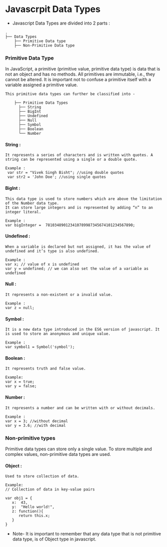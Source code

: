 # Javascrpit Data Types

 - Javascript Data Types are divided into 2 parts : 

```
.
├── Data Types
    ├── Primitive Data type  
    ├── Non-Primitive Data type  

```

### Primitive Data Type 

<p>
 In JavaScript, a primitive (primitive value, primitive data type) is data that is not an object and has no methods. 
All primitives are immutable, i.e., they cannot be altered. It is important not to confuse a primitive itself with a variable assigned a primitive value.

</p>


```
This primitive data types can further be classified into - 

    ├── Primitive Data Types
      ├── String
      ├── BigInt
      ├── Undefined
      ├── Null
      ├── Symbol
      ├── Boolean
      └── Number

```

#### String : 
```
It represents a series of characters and is written with quotes. A string can be represented using a single or a double quote.

Example :
 var str = "Vivek Singh Bisht"; //using double quotes
 var str2 = 'John Doe'; //using single quotes
```

#### BigInt : 
```
This data type is used to store numbers which are above the limitation of the Number data type. 
It can store large integers and is represented by adding “n” to an integer literal.

Example :
var bigInteger =  781034890123410789987345674101234567890;
```

#### Undefined : 
```
When a variable is declared but not assigned, it has the value of undefined and it’s type is also undefined.

Example :
var x; // value of x is undefined
var y = undefined; // we can also set the value of a variable as undefined
```

#### Null : 
```
It represents a non-existent or a invalid value.

Example :
var z = null;
```

#### Symbol :
```
It is a new data type introduced in the ES6 version of javascript. It is used to store an anonymous and unique value.

Example :
var symbol1 = Symbol('symbol');
```

#### Boolean :
```
It represents truth and false value.

Example:
var x = true;
var y = false;
```

#### Number : 
```
It represents a number and can be written with or without decimals.

Example :
var x = 3; //without decimal
var y = 3.6; //with decimal
```

### Non-primitive types

Primitive data types can store only a single value. To store multiple and complex values, non-primitive data types are used.

#### Object : 
```
Used to store collection of data.

Example:
// Collection of data in key-value pairs

var obj1 = {
   x:  43,
   y:  "Hello world!",
   z: function(){
      return this.x;
   }
}
```

* Note- It is important to remember that any data type that is not primitive data type, is of Object type in javascript.
 